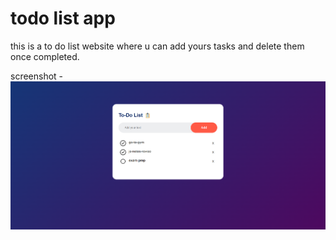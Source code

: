 # todo list app
this is a to do list website where u can add yours tasks and delete them once completed.

screenshot - 
![alt text](images/image.png)